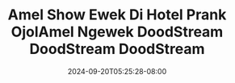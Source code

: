 --- 
title: "Amel Show Ewek Di Hotel  Prank OjolAmel Ngewek  DoodStream  DoodStream  DoodStream"
description: "streaming   Amel Show Ewek Di Hotel  Prank OjolAmel Ngewek  DoodStream  DoodStream  DoodStream doodstream full vidio new"
date: 2024-09-20T05:25:28-08:00
file_code: "chrodeidsf93"
draft: false
cover: "7rrtycuvb4ytqob9.jpg"
tags: ["Amel", "Show", "Ewek", "Hotel", "Prank", "OjolAmel", "Ngewek", "DoodStream", "DoodStream", "DoodStream", "bokep-indo", "bokep-viral", "bokep-ig"]
length: 235
fld_id: "1235318"
foldername: "AMEL CLUMSY"
categories: ["AMEL CLUMSY"]
views: 152
---